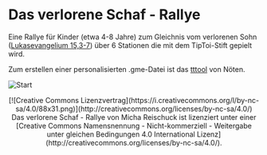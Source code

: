 # Das verlorene Schaf - Rallye

Eine Rallye für Kinder (etwa 4-8 Jahre) zum Gleichnis vom verlorenen Sohn ([Lukasevangelium 15,3-7](http://www.bibleserver.com/text/GNB/Lukas15,3-7)) über 6 Stationen die mit dem TipToi-Stift gepielt wird.

Zum erstellen einer personalisierten .gme-Datei ist das [tttool](https://github.com/entropia/tip-toi-reveng) von Nöten.

![Start](http://michote.github.io/Schaf-Start.svg)


<center>[![Creative Commons Lizenzvertrag](https://i.creativecommons.org/l/by-nc-sa/4.0/88x31.png)](http://creativecommons.org/licenses/by-nc-sa/4.0/)
<span xmlns:dct="http://purl.org/dc/terms/" href="http://purl.org/dc/dcmitype/InteractiveResource" property="dct:title" rel="dct:type">Das verlorene Schaf - Rallye</span> von <span xmlns:cc="http://creativecommons.org/ns#" property="cc:attributionName">Micha Reischuck</span> ist lizenziert unter einer [Creative Commons Namensnennung - Nicht-kommerziell - Weitergabe unter gleichen Bedingungen 4.0 International Lizenz](http://creativecommons.org/licenses/by-nc-sa/4.0/).</center>
